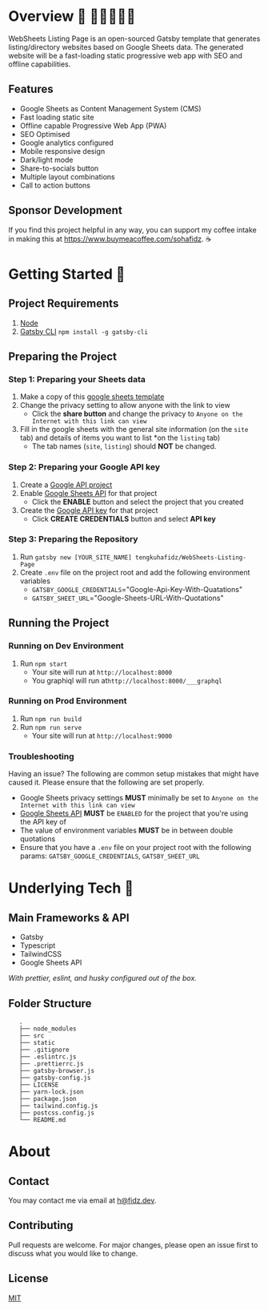 # Overview 🧐  🧐🧐🧐🧐🧐

WebSheets Listing Page is an open-sourced Gatsby template that generates listing/directory websites based on Google Sheets data.
The generated website will be a fast-loading static progressive web app with SEO and offline capabilities.

## Features

- Google Sheets as Content Management System (CMS)
- Fast loading static site
- Offline capable Progressive Web App (PWA)
- SEO Optimised
- Google analytics configured
- Mobile responsive design
- Dark/light mode
- Share-to-socials button
- Multiple layout combinations
- Call to action buttons

## Sponsor Development

If you find this project helpful in any way, you can support my coffee intake in making this at https://www.buymeacoffee.com/sohafidz. ☕️


# Getting Started 🚀

## Project Requirements

1. [Node](https://nodejs.org/en/download/)
2. [Gatsby CLI](https://www.gatsbyjs.org/tutorial/part-zero/#using-the-gatsby-cli) `npm install -g gatsby-cli`

## Preparing the Project

### Step 1: Preparing your Sheets data

1. Make a copy of this [google sheets template](https://docs.google.com/spreadsheets/d/17c2Fy1D5k2P7BkjmJoFIY_eohHBMM806_lHCYKzRtqM/copy#gid=72026853)
2. Change the privacy setting to allow anyone with the link to view
   - Click the **share button** and change the privacy to `Anyone on the Internet with this link can view`
3. Fill in the google sheets with the general site information (on the `site` tab) and details of items you want to list \*on the `listing` tab)
   - The tab names (`site`, `listing`) should **NOT** be changed.

### Step 2: Preparing your Google API key

1. Create a [Google API project](https://console.developers.google.com/projectcreate)
2. Enable [Google Sheets API](https://console.developers.google.com/apis/library/sheets.googleapis.com?project=websheets&folder&organizationId) for that project
   - Click the **ENABLE** button and select the project that you created
3. Create the [Google API key](https://console.developers.google.com/apis/credentials) for that project
   - Click **CREATE CREDENTIALS** button and select **API key**

### Step 3: Preparing the Repository

1. Run `gatsby new [YOUR_SITE_NAME] tengkuhafidz/WebSheets-Listing-Page`
2. Create `.env` file on the project root and add the following environment variables
   - `GATSBY_GOOGLE_CREDENTIALS`="Google-Api-Key-With-Quatations"
   - `GATSBY_SHEET_URL`="Google-Sheets-URL-With-Quotations"

## Running the Project

### Running on Dev Environment

1. Run `npm start`
   - Your site will run at `http://localhost:8000`
   - You graphiql will run at`http://localhost:8000/___graphql`

### Running on Prod Environment

1. Run `npm run build`
2. Run `npm run serve`
   - Your site will run at `http://localhost:9000`

### Troubleshooting

Having an issue? The following are common setup mistakes that might have caused it. Please ensure that the following are set properly.

- Google Sheets privacy settings **MUST** minimally be set to `Anyone on the Internet with this link can view`
- [Google Sheets API](https://console.developers.google.com/apis/library/sheets.googleapis.com) **MUST** be `ENABLED` for the project that you're using the API key of
- The value of environment variables **MUST** be in between double quotations
- Ensure that you have a `.env` file on your project root with the following params: `GATSBY_GOOGLE_CREDENTIALS`, `GATSBY_SHEET_URL`

# Underlying Tech 🦾

## Main Frameworks & API

- Gatsby
- Typescript
- TailwindCSS
- Google Sheets API

*With prettier, eslint, and husky configured out of the box.*

## Folder Structure

```
   .
   ├── node_modules
   ├── src
   ├── static
   ├── .gitignore
   ├── .eslintrc.js
   ├── .prettierrc.js
   ├── gatsby-browser.js
   ├── gatsby-config.js
   ├── LICENSE
   ├── yarn-lock.json
   ├── package.json
   ├── tailwind.config.js
   ├── postcss.config.js
   └── README.md
```

# About

## Contact

You may contact me via email at [h@fidz.dev](mailto:h@fidz.dev).

## Contributing

Pull requests are welcome. For major changes, please open an issue first to discuss what you would like to change.

## License

[MIT](https://choosealicense.com/licenses/mit/)
